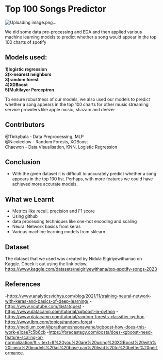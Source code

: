 # Top 100 Songs Predictor
![Uploading image.png…]()


We did some data pre-processing and EDA and then applied various machine learning models to predict whether a song would appear in the top 100 charts of spotify
## Models used:

**1)logistic regression**\
**2)k-nearest neighbors**\
**3)random forest**\
**4)XGBoost**\
**5)Multilayer Perceptron**

To ensure robustness of our models, we also used our models to predict whether a song appears in the top 100 charts for other music streaming service providers like apple music, shazam and deezer

## Contributors
@Tinkybala - Data Preprocessing, MLP\
@Nicoleelow - Random Forests, XGBoost\
Chaewon - Data Visualisation, KNN, Logistic Regression

## Conclusion
- With the given dataset it is difficult to accurately predict whether a song appears in the top 100 list. Perhaps, with more features we could have achieved more accurate models.

## What we Learnt
- Metrics like recall, precision and F1 score
- Using github
- data processing techniques like one-hot encoding and scaling
- Neural Network basics from keras
- Various machine learning models from sklearn

## Dataset
The dataset that we used was created by Nidula Elgiriyewithanao on Kaggle. Check it out using the link below.\
https://www.kaggle.com/datasets/nelgiriyewithana/top-spotify-songs-2023

## References
-https://www.analyticsvidhya.com/blog/2021/11/training-neural-network-with-keras-and-basics-of-deep-learning/
-https://www.youtube.com/@statquest
-https://www.datacamp.com/tutorial/xgboost-in-python
-https://www.datacamp.com/tutorial/random-forests-classifier-python
-https://www.ibm.com/topics/random-forest
-https://medium.com/@prathameshsonawane/xgboost-how-does-this-work-e1cae7c5b6cb
-https://forecastegy.com/posts/does-xgboost-need-feature-scaling-or-normalization/#:~:text=If%20you%20are%20using%20XGBoost%20with%20linear%20models%20as%20base,can%20lead%20to%20better%20performance.


